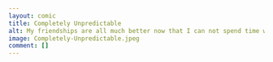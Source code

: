 ```yaml
---
layout: comic
title: Completely Unpredictable
alt: My friendships are all much better now that I can not spend time with people from closer by.
image: Completely-Unpredictable.jpeg
comment: []
---
```

